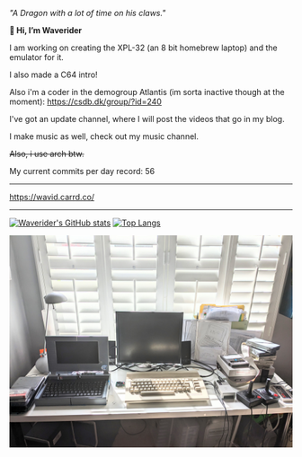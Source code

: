 *"A Dragon with a lot of time on his claws."*

**👋 Hi, I’m Waverider**

I am working on creating the XPL-32 (an 8 bit homebrew laptop)
and the emulator for it.

I also made a C64 intro!

Also i'm a coder in the demogroup Atlantis (im sorta inactive though at the moment): https://csdb.dk/group/?id=240

I've got an update channel, where I will post the videos that go in my blog.

I make music as well, check out my music channel.

~~Also, i use arch btw.~~

My current commits per day record: 56
__________________________________________________

https://wavid.carrd.co/
__________________________________________________

[![Waverider's GitHub stats](https://github-readme-stats.vercel.app/api?username=liaminventions&count_private=true&show_icons=true&theme=github_dark)](https://github.com/anuraghazra/github-readme-stats)
[![Top Langs](https://github-readme-stats.vercel.app/api/top-langs/?username=liaminventions&theme=github_dark&hide_progress=true)](https://github.com/anuraghazra/github-readme-stats)

<!---
liaminventions/liaminventions is a ✨ special ✨ repository because its `README.md` (this file) appears on your GitHub profile.
You can click the Preview link to take a look at your changes.
--->

![](https://raw.githubusercontent.com/liaminventions/liaminventions/main/desk.jpg)
